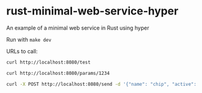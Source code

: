 # rust-minimal-web-service-hyper

An example of a minimal web service in Rust using hyper

Run with `make dev`

URLs to call:

```bash
curl http://localhost:8080/test

curl http://localhost:8080/params/1234

curl -X POST http://localhost:8080/send -d '{"name": "chip", "active": true }'
```
